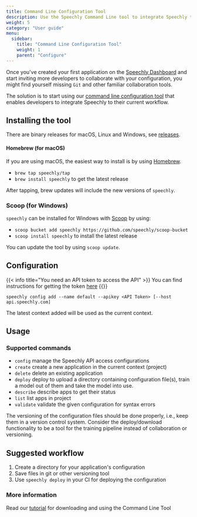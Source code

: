 ```yaml
---
title: Command Line Configuration Tool
description: Use the Speechly Command Line tool to integrate Speechly to your development workflow for easier and more productive collaboration. 
weight: 5
category: "User guide"
menu:
  sidebar:
    title: "Command Line Configuration Tool"
    weight: 1
    parent: "Configure"
---
```


Once you've created your first application on the [Speechly Dashboard](https://www.speechly.com/dashboard/) and start inviting more developers to collaborate with your configuration, you might find yourself missing `Git` and other familiar collaboration tools. 

The solution is to start using our [command line configuration tool](https://github.com/speechly/cli) that enables developers to integrate Speechly to their current workflow.

## Installing the tool

There are binary releases for macOS, Linux and Windows, see [releases](https://github.com/speechly/cli/releases).

#### Homebrew (for macOS)

If you are using macOS, the easiest way to install is by using [Homebrew](https://brew.sh). 

- `brew tap speechly/tap`
- `brew install speechly` to get the latest release

After tapping, brew updates will include the new versions of `speechly`.

### Scoop (for Windows)

`speechly` can be installed for Windows with [Scoop](https://github.com/lukesampson/scoop) by using:

- `scoop bucket add speechly https://github.com/speechly/scoop-bucket`
- `scoop install speechly` to install the latest release

You can update the tool by using `scoop update`.

## Configuration

{{< info title="You need an API token to access the API" >}} You can find instructions for getting the token [here](/faq/#how-can-i-find-my-speechly-api-token-for-command-line-tool) {{</info>}}

`speechly config add --name default --apikey <API Token> [--host api.speechly.com]`

The latest context added will be used as the current context. 

## Usage

### Supported commands

- `config` manage the Speechly API access configurations
- `create` create a new application in the current context (project)
- `delete` delete an existing application
- `deploy` deploy to upload a directory containing configuration file(s), train a model out of them and take the model into use.
- `describe` describe apps to get their status
- `list` list apps in project
- `validate` validate the given configuration for syntax errors

The versioning of the configuration files should be done properly, i.e., keep them in a version control system. Consider the deploy/download functionality to be a tool for the training pipeline instead of collaboration or versioning.

## Suggested workflow

1. Create a directory for your application's configuration
2. Save files in git or other versioning tool
3. Use `speechly deploy` in your CI for deploying the configuration 


### More information

Read our [tutorial](https://www.speechly.com/blog/configure-voice-ui-command-line/) for downloading and using the Command Line Tool



